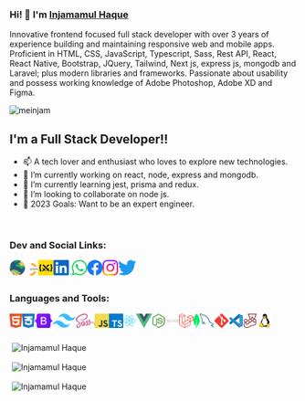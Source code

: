 ### Hi! 👋 I'm [Injamamul Haque][website]
Innovative frontend focused full stack developer with over 3 years of experience building and maintaining responsive web and mobile apps. Proficient in HTML, CSS, JavaScript, Typescript, Sass, Rest API, React, React Native, Bootstrap, JQuery, Tailwind, Next js, express js, mongodb and Laravel; plus modern libraries and frameworks. Passionate about usability and possess working knowledge of Adobe Photoshop, Adobe XD and Figma.


<img src="https://komarev.com/ghpvc/?username=meinjam&label=Profile%20views&color=0e75b6&style=flat" alt="meinjam" />

## I'm a Full Stack Developer!!
- 📫 A tech lover and enthusiast who loves to explore new technologies.
- 🔭 I’m currently working on react, node, express and mongodb.
- 🌱 I’m currently learning jest, prisma and redux.
- 👯 I’m looking to collaborate on node js.
- 🥅 2023 Goals: Want to be an expert engineer.

<br />

### Dev and Social Links:

[<img align="left" alt="injam.netlify.app" height="27px" src="https://raw.githubusercontent.com/meinjam/programming-icons/main/social%20icons/planet-earth.png" />][website]
[<img align="left" alt="injam | LeetCode" height="27px" src="https://raw.githubusercontent.com/meinjam/programming-icons/main/social%20icons/leetcode.svg" />][leetcode]
[<img align="left" alt="injam | Css Battle" height="27px" src="https://raw.githubusercontent.com/meinjam/programming-icons/main/social%20icons/css-battle-logo-square.png" />][cssbattle]
[<img align="left" alt="injam | LinkedIn" height="27px" src="https://raw.githubusercontent.com/meinjam/programming-icons/main/social%20icons/linkedin.svg" />][linkedin]
[<img align="left" alt="injam | whats app" height="27px" src="https://raw.githubusercontent.com/meinjam/programming-icons/main/social%20icons/whatsapp.svg" />][whatsapp]
[<img align="left" alt="injam | Facebook" height="27px" src="https://raw.githubusercontent.com/meinjam/programming-icons/main/social%20icons/facebook.svg" />][facebook]
[<img align="left" alt="injam | Instagram" height="27px" src="https://raw.githubusercontent.com/meinjam/programming-icons/main/social%20icons/instagram.svg" />][instagram]
[<img align="left" alt="injam | Twitter" height="27px" src="https://raw.githubusercontent.com/meinjam/programming-icons/main/social%20icons/twitter.svg" />][twitter]
<br />
<br />

### Languages and Tools:
<img align="left" alt="HTML5" height="25px" src="https://raw.githubusercontent.com/meinjam/programming-icons/main/programming%20icons/html.svg" />
<img align="left" alt="CSS3" height="25px" src="https://raw.githubusercontent.com/meinjam/programming-icons/main/programming%20icons/css.svg" />
<img align="left" alt="BOOTSATRAP" height="25px" src="https://raw.githubusercontent.com/meinjam/programming-icons/main/programming%20icons/bootstrap.svg" />
<img align="left" alt="TAILWIND" height="25px" src="https://raw.githubusercontent.com/meinjam/programming-icons/main/programming%20icons/tailwind.svg" />
<img align="left" alt="Sass" height="25px" src="https://raw.githubusercontent.com/meinjam/programming-icons/main/programming%20icons/sass-wordmark.svg" />
<img align="left" alt="JavaScript" height="25px" src="https://raw.githubusercontent.com/meinjam/programming-icons/main/programming%20icons/js.svg" />
<img align="left" alt="Typescript" height="25px" src="https://raw.githubusercontent.com/meinjam/programming-icons/main/programming%20icons/typescript.png" />
<img align="left" alt="react" height="25px" src="https://raw.githubusercontent.com/meinjam/programming-icons/main/programming%20icons/reactjs.svg" />
<img align="left" alt="vue" height="25px" src="https://raw.githubusercontent.com/meinjam/programming-icons/main/programming%20icons/vuejs.svg" />
<img align="left" alt="node" height="25px" src="https://raw.githubusercontent.com/meinjam/programming-icons/main/programming%20icons/nodejs.svg" />
<img align="left" alt="express" height="25px" src="https://raw.githubusercontent.com/github/explore/80688e429a7d4ef2fca1e82350fe8e3517d3494d/topics/express/express.png" />
<img align="left" alt="laravel" height="25px" src="https://raw.githubusercontent.com/meinjam/programming-icons/main/programming%20icons/laravel.svg" />
<img align="left" alt="mongodb" height="25px" src="https://raw.githubusercontent.com/meinjam/programming-icons/main/programming%20icons/mongodb.svg" />
<img align="left" alt="MySQL" height="25px" src="https://raw.githubusercontent.com/meinjam/programming-icons/main/programming%20icons/mysql.svg" />
<img align="left" alt="Git" height="25px" src="https://raw.githubusercontent.com/meinjam/programming-icons/main/programming%20icons/git.svg" />
<img align="left" alt="Visual Studio Code" height="25px" src="https://raw.githubusercontent.com/meinjam/programming-icons/7f7d35422aeafe16e60bac363bdd6b8a620bef79/programming%20icons/vscode-original.svg" />
<img align="left" alt="Jest" height="25px" src="https://raw.githubusercontent.com/meinjam/programming-icons/main/programming%20icons/jest.svg" />
<img align="left" alt="Linux" height="25px" src="https://raw.githubusercontent.com/devicons/devicon/master/icons/linux/linux-original.svg" />

<br />
<br />



<br />

<div align="">&nbsp;<img align="" src="https://github-readme-stats.vercel.app/api?username=meinjam&theme=tokyonight&show_icons=true&hide_border=true&count_private=true" alt="Injamamul Haque" /></div>

<br />

<div align="">&nbsp;<img align="" src="https://github-readme-streak-stats.herokuapp.com/?user=meinjam&theme=tokyonight&hide_border=true" alt="Injamamul Haque" /></div>

<br />

<div align="">&nbsp;<img align="" src="https://github-readme-stats.vercel.app/api/top-langs/?username=meinjam&theme=tokyonight&show_icons=true&hide_border=true&layout=compact" alt="Injamamul Haque" /></div>


<!--
**meinjam/meinjam** is a ✨ _special_ ✨ repository because its `README.md` (this file) appears on your GitHub profile.

Here are some ideas to get you started:

- 🔭 I’m currently working on ...
- 🌱 I’m currently learning ...
- 👯 I’m looking to collaborate on ...
- 🤔 I’m looking for help with ...
- 💬 Ask me about ...
- 📫 How to reach me: ...
- 😄 Pronouns: ...
- ⚡ Fun fact: ...
-->

[website]: https://injam.netlify.app
[facebook]: https://facebook.com/meinjam
[linkedin]: https://linkedin.com/in/meinjam
[instagram]: https://instagram.com/meinjam
[twitter]: https://twitter.com/meinjam
[whatsapp]: https://wa.me/8801685970744
[leetcode]: https://leetcode.com/meinjam
[cssbattle]: https://cssbattle.dev/player/meinjam
